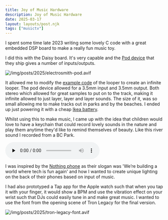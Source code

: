 ```yaml
---
title: Joy of Music Hardware
description: Joy of Music Hardware
date: 2025-03-17
layout: layouts/post.njk
tags: ["musictv"]
---
```

I spent some time late 2023 writing some lovely C code with a great embedded DSP board to make a really fun music toy.

I did this with the Daisy board. It's very capable and the [Pod device](https://electro-smith.com/products/pod) that they ship gives a number of inputs/outputs.

![/img/posts/2025/electrosmith-pod.avif](/img/posts/2025/electrosmith-pod.avif)

It allowed me to modify the [example code](https://github.com/electro-smith/DaisyExamples/tree/master/pod/Looper) of the looper to create an infinite looper. The pod device allowed for a 3.5mm input and 3.5mm output. Both stereo which allowed for great samples to put on to the track, making it infinite allowed to just layer, layer and layer sounds. The size of it, was so small allowing me to make tracks out in parks and by the beaches. I ended up just powering it with a cheap [Ikea battery](https://www.ikea.com/gb/en/p/varmfront-power-bank-blue-70555647/).

Whilst using this to make music, I came up with the idea that children would love to have a keychain that could record lovely sounds in the nature and play them anytime they'd like to remind themselves of beauty. Like this river sound I recorded from a BC Park.

<audio controls preload="none">
<source src="/music/river-sounds.mp3" type="audio/mp3">
</audio>


I was inspired by the [Nothing phone](https://nothing.tech/pages/about) as their slogan was 'We’re building a world where tech is fun again' and how I wanted to create unique lighting on the back of their phones based on input of music.

I had also prototyped a Tap app for the Apple watch such that when you tap it with your finger, it would show a BPM and use the vibration effect on your wrist such that DJs could easily tune in and make great music. I wanted to use the font from the opening scene of Tron Legacy for the final version.

![/img/posts/2025/tron-legacy-font.avif](/img/posts/2025/tron-legacy-font.avif)
